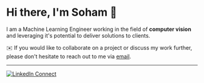 # Hi there, I'm Soham :wave:

I am a Machine Learning Engineer working in the field of <b>computer vision</b> and leveraging it's potential to deliver solutions to clients.


:envelope: If you would like to collaborate on a project or discuss my work further, please don't hesitate to reach out to me via [email](sohamt09@gmail.com).

____

[![LinkedIn Connect](https://img.shields.io/badge/Connect-LinkedIn-blue)](https://www.linkedin.com/in/soham-talukdar/)
